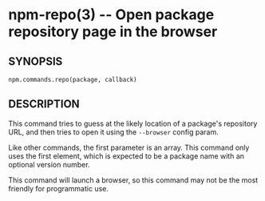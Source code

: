 npm-repo(3) -- Open package repository page in the browser
========================================================














































































<extoc></extoc>

## SYNOPSIS

    npm.commands.repo(package, callback)

## DESCRIPTION

This command tries to guess at the likely location of a package's
repository URL, and then tries to open it using the `--browser`
config param.

Like other commands, the first parameter is an array. This command only
uses the first element, which is expected to be a package name with an
optional version number.

This command will launch a browser, so this command may not be the most
friendly for programmatic use.

